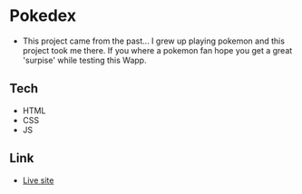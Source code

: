 # Pokedex

- This project came from the past... I grew up playing pokemon and this project took me there.
If you where a pokemon fan hope you get a great 'surpise' while testing this Wapp.

## Tech

- HTML
- CSS
- JS

## Link
- [Live site](https://efso-cod3.github.io/pokedex/)
